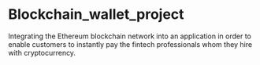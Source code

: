 # Blockchain_wallet_project
Integrating the Ethereum blockchain network into an application in order to enable customers to instantly pay the fintech professionals whom they hire with cryptocurrency.
